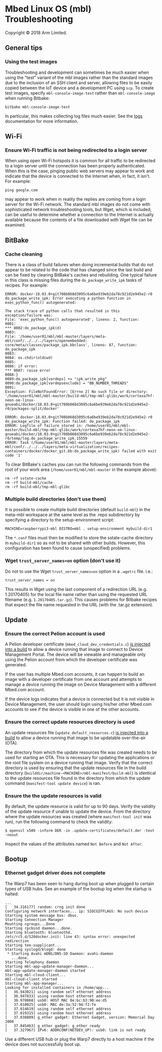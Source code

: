 # Mbed Linux OS (mbl) Troubleshooting

Copyright © 2018 Arm Limited.

## General tips

### Using the test images

Troubleshooting and development can sometimes be much easier when using the
"test" variant of the mbl images rather than the standard images due to the
inclusion of an SSH client and server, allowing files to be easily copied
between the IoT device and a development PC using `scp`. To create test images,
specify `mbl-console-image-test` rather than `mbl-console-image` when running
Bitbake:
```
bitbake mbl-console-image-test
```
In particular, this makes collecting log files much easier. See the
[logs][mbl-logs] documentation for more information.


## Wi-Fi

### Ensure Wi-Fi traffic is not being redirected to a login server
When using open Wi-Fi hotspots it is common for all traffic to be redirected to
a login server until the connection has been properly authenticated. When this
is the case, pinging public web servers may appear to work and indicate that the
device is connected to the Internet when, in fact, it isn't. For example:
```
ping google.com
```
may appear to work when in reality the replies are coming from a login server
for the Wi-Fi network. The standard mbl images do not come with sophisticated
network troubleshooting tools, but Wget, which is included, can be useful to
determine whether a connection to the Internet is actually available because
the contents of a file downloaded with Wget file can be examined.


## BitBake

### Cache cleaning
There is a class of build failures when doing incremental builds that do not
appear to be related to the code that has changed since the last build and can
be fixed by clearing BitBake's caches and rebuilding. One typical failure in
this class is missing files during the `do_package_write_ipk` tasks of recipes.
For example:
```
ERROR: docker-18.03.0+git708b068d3095c6a6be939eb2da78c921d2e945e2-r0 do_package_write_ipk: Error executing a python function in exec_python_func() autogenerated:

The stack trace of python calls that resulted in this exception/failure was:
File: 'exec_python_func() autogenerated', lineno: 2, function:
0001:
*** 0002:do_package_ipk(d)
0003:
File: '/home/user01/mbl/mbl-master/layers/meta-mbl/conf/../../../layers/openembedded-core/meta/classes/package_ipk.bbclass', lineno: 87, function: do_package_ipk
0083:
0084: os.chdir(oldcwd)
0085:
0086: if error:
*** 0087: raise error
0088:}
0089:do_package_ipk[vardeps] += "ipk_write_pkg"
0090:do_package_ipk[vardepsexclude] = "BB_NUMBER_THREADS"
0091:
Exception: FileNotFoundError: [Errno 2] No such file or directory: '/home/user01/mbl/mbl-master/build-mbl/tmp-mbl-glibc/work/cortexa7hf-neon-oe-linux-gnueabi/docker/18.03.0+git708b068d3095c6a6be939eb2da78c921d2e945e2-r0/packages-split/docker'

ERROR: docker-18.03.0+git708b068d3095c6a6be939eb2da78c921d2e945e2-r0 do_package_write_ipk: Function failed: do_package_ipk
ERROR: Logfile of failure stored in: /home/user01/mbl/mbl-master/build-mbl/tmp-mbl-glibc/work/cortexa7hf-neon-oe-linux-gnueabi/docker/18.03.0+git708b068d3095c6a6be939eb2da78c921d2e945e2-r0/temp/log.do_package_write_ipk.15559
ERROR: Task (/home/user01/mbl/mbl-master/layers/meta-mbl/conf/../../../layers/meta-virtualization/recipes-containers/docker/docker_git.bb:do_package_write_ipk) failed with exit code '1'
```

To clear BitBake's caches you can run the following commands from the root of
your work area (`/home/user01/mbl/mbl-master` in the example above):
```
rm -rf sstate-cache
rm -rf build-mbl/cache
rm -rf build-mbl/tmp-mbl-glibc
```

### Multiple build directories (don't use them)
It is possible to create multiple build directories (default `build-mbl`) in
the meta-mbl workspace at the same level as the .repo subdirectory by
specifying a directory to the setup-environment script:
```
MACHINE=raspberrypi3-mbl DISTRO=mbl . setup-environment mybuild-dir1
```

The `*.conf` files must then be modified to store the sstate-cache directory in
`mybuild-dir1` so as not to be shared with other builds. However, this
configuration has been found to cause (unspecified) problems.

### Wget `trust_server_names=on` option (don't use it)
Do not to use the Wget `trust_server_names=on` option in a `.wgetrc` file. i.e.:
```
trust_server_names = on
```

This results in Wget using the last component of a redirection URL (e.g.
1.20170405) for the local file name rather than using the requested URL
filename (e.g. `1.20170405.tar.gz`).  This causes problems for Bitbake recipes
that expect the file name requested in the URL (with the .tar.gz extension).


## Update

### Ensure the correct Pelion account is used
A Pelion developer certificate (`mbed_cloud_dev_credentials.c`) [is injected into a build](https://os.mbed.com/docs/linux-os/v0.5/getting-started/building-an-mbl-image.html/) to allow a device running that image to connect to Device Management Portal. The device will be viewable and manageable only using the Pelion account from which the developer certificate was generated.

If the user has multiple Mbed.com accounts, it can happen to build an image with a developer certificate from one account and attempts to manage a device running the image on Device Management with a different Mbed.com account.

If the device logs indicates that a device is connected but it is not visible in Device Management, the user should login using his/her other Mbed.com accounts to see if the device is visible in one of the other accounts.

### Ensure the correct update resources directory is used
An update resources file (`update_default_resources.c`) [is injected into a build](https://os.mbed.com/docs/linux-os/v0.5/getting-started/building-an-mbl-image.html/) to allow a device running that image to be updatable over-the-air (OTA).

The directory from which the update resources file was created needs to be used for starting an OTA. This is necessary for updating the applications or the root file system on a device running that image.
Verify that the correct directory is used by ensuring that the update resources file in the build directory (`builddir/machine-<MACHINE>/mbl-manifest/build-mbl`) is identical to the update resources file found in the directory from which the update command (`manifest-tool update device`) is ran.

### Ensure the the update resources is valid
By default, the update resource is valid for up to 90 days.
Verify the validity of the update resource if unable to update the device.
From the directory where the update resources was created (where `manifest-tool init` was run), run the following command to check the validity:

```
$ openssl x509 -inform DER -in .update-certificates/default.der -text -noout
```
Inspect the values of the attributes named `Not Before` and `Not After`.

## Bootup
### Ethernet gadget driver does not complete
The Warp7 has been seen to hang during boot up when plugged to certain types of USB hubs.
See an example of the bootup log when the startup is halted:
```
...
[   34.316177] random: crng init done
Configuring network interfaces... ip: SIOCGIFFLAGS: No such device
Starting system message bus: dbus.
Starting Connection Manager
Mounting cgroups...Done
Starting rpcbind daemon...done.
Starting bluetooth: bluetoothd.
/etc/rc5.d/S20docker.init: line 43: syntax error: unexpected redirection
Starting tee-supplicant...
Starting syslogd/klogd: done
 * Starting Avahi mDNS/DNS-SD Daemon: avahi-daemon
   ...done.
Starting Telephony daemon
Starting mbl-app-update-manager-daemon...
mbl-app-update-manager-daemon started
Starting mbl-cloud-client...
mbl-cloud-client started
Starting mbl-app-manager...
Looking for installed containers in /home/app...
[   36.943021] using random self ethernet address
[   36.947833] using random host ethernet address
[   36.978068] usb0: HOST MAC 0e:bc:b3:90:ee:d5
[   37.010025] usb0: MAC de:3a:52:94:f2:fe
[   37.014619] using random self ethernet address
[   37.019315] using random host ethernet address
[   37.038809] g_ether gadget: Ethernet Gadget, version: Memorial Day 2008
[   37.045463] g_ether gadget: g_ether ready
[   37.327967] IPv6: ADDRCONF(NETDEV_UP): usb0: link is not ready
```
Use a different USB hub or plug the Warp7 directly to a host machine if the device does not successfully boot up.

[mbl-logs]: logs.md
